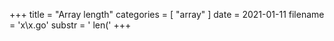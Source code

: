 +++
title = "Array length"
categories = [ "array" ]
date = 2021-01-11
filename = 'x\x.go'
substr = ' len('
+++
